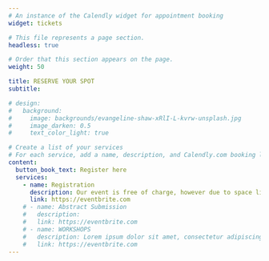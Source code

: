 ```yaml
---
# An instance of the Calendly widget for appointment booking
widget: tickets

# This file represents a page section.
headless: true

# Order that this section appears on the page.
weight: 50

title: RESERVE YOUR SPOT
subtitle:

# design:
#   background:
#     image: backgrounds/evangeline-shaw-xRlI-L-kvrw-unsplash.jpg
#     image_darken: 0.5
#     text_color_light: true

# Create a list of your services
# For each service, add a name, description, and Calendly.com booking link
content:
  button_book_text: Register here
  services:
    - name: Registration
      description: Our event is free of charge, however due to space limitation we need to limit admission to only registered participants. Registration is open until March 31 however if we reach the room capacity earlier, registration may close early. An abstract submission form for poster presentations will later be sent to registered participants. 
      link: https://eventbrite.com
    # - name: Abstract Submission
    #   description: 
    #   link: https://eventbrite.com
    # - name: WORKSHOPS
    #   description: Lorem ipsum dolor sit amet, consectetur adipiscing elit. Proin eu sem vehicula, mattis ipsum et, dapibus magna.
    #   link: https://eventbrite.com
---
```


